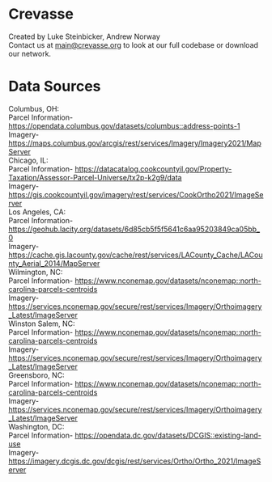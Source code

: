 # Crevasse
Created by Luke Steinbicker, Andrew Norway <br/>
Contact us at main@crevasse.org to look at our full codebase or download our network. <br/>

# Data Sources
Columbus, OH: <br/>
Parcel Information- https://opendata.columbus.gov/datasets/columbus::address-points-1 <br/>
Imagery- https://maps.columbus.gov/arcgis/rest/services/Imagery/Imagery2021/MapServer <br/>
Chicago, IL: <br/>
Parcel Information- https://datacatalog.cookcountyil.gov/Property-Taxation/Assessor-Parcel-Universe/tx2p-k2g9/data <br/>
Imagery- https://gis.cookcountyil.gov/imagery/rest/services/CookOrtho2021/ImageServer <br/>
Los Angeles, CA: <br/>
Parcel Information- https://geohub.lacity.org/datasets/6d85cb5f5f5641c6aa95203849ca05bb_0 <br/>
Imagery- https://cache.gis.lacounty.gov/cache/rest/services/LACounty_Cache/LACounty_Aerial_2014/MapServer <br/>
Wilmington, NC: <br/>
Parcel Information- https://www.nconemap.gov/datasets/nconemap::north-carolina-parcels-centroids <br/>
Imagery- https://services.nconemap.gov/secure/rest/services/Imagery/Orthoimagery_Latest/ImageServer <br/>
Winston Salem, NC: <br/>
Parcel Information- https://www.nconemap.gov/datasets/nconemap::north-carolina-parcels-centroids <br/>
Imagery- https://services.nconemap.gov/secure/rest/services/Imagery/Orthoimagery_Latest/ImageServer <br/>
Greensboro, NC: <br/>
Parcel Information- https://www.nconemap.gov/datasets/nconemap::north-carolina-parcels-centroids <br/>
Imagery- https://services.nconemap.gov/secure/rest/services/Imagery/Orthoimagery_Latest/ImageServer <br/>
Washington, DC: <br/>
Parcel Information- https://opendata.dc.gov/datasets/DCGIS::existing-land-use <br/>
Imagery- https://imagery.dcgis.dc.gov/dcgis/rest/services/Ortho/Ortho_2021/ImageServer <br/>
